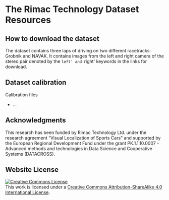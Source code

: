 # The Rimac Technology Dataset Resources

## How to download the dataset
The dataset contains three laps of driving on two different racetracks: Grobnik and NAVAK. It contains images from the left and right camera of the stereo pair denoted by the `left' and `right' keywords in the links for download.

## Dataset calibration

Calibration files
- ...


## Acknowledgments
This research has been funded by Rimac Technology Ltd. under the research agreement “Visual Localization of Sports Cars” and supported by the European Regional Development Fund under the grant PK.1.1.10.0007 - Advanced methods and technologies in Data Science and Cooperative Systems (DATACROSS).

## Website License
<a rel="license" href="http://creativecommons.org/licenses/by-sa/4.0/"><img alt="Creative Commons License" style="border-width:0" src="https://i.creativecommons.org/l/by-sa/4.0/88x31.png" /></a><br />This work is licensed under a <a rel="license" href="http://creativecommons.org/licenses/by-sa/4.0/">Creative Commons Attribution-ShareAlike 4.0 International License</a>.
